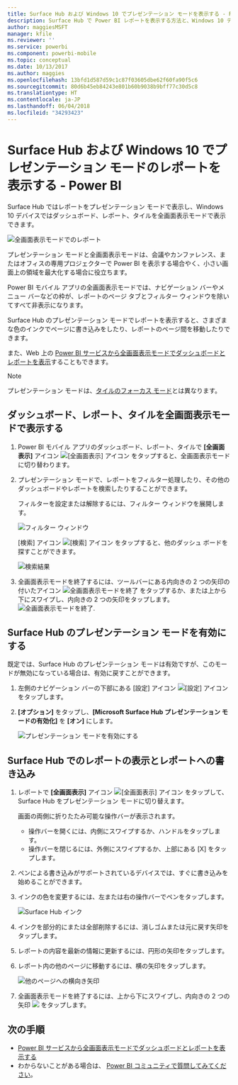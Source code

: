 ```yaml
---
title: Surface Hub および Windows 10 でプレゼンテーション モードを表示する - Power BI
description: Surface Hub で Power BI レポートを表示する方法と、Windows 10 デバイスで Power BI のダッシュボード、レポート、タイルを全画面表示モードで表示する方法について説明します。
author: maggiesMSFT
manager: kfile
ms.reviewer: ''
ms.service: powerbi
ms.component: powerbi-mobile
ms.topic: conceptual
ms.date: 10/13/2017
ms.author: maggies
ms.openlocfilehash: 13bfd1d587d59c1c87f03605dbe62f60fa90f5c6
ms.sourcegitcommit: 80d6b45eb84243e801b60b9038b9bff77c30d5c8
ms.translationtype: HT
ms.contentlocale: ja-JP
ms.lasthandoff: 06/04/2018
ms.locfileid: "34293423"
---
```

# <a name="view-reports-in-presentation-mode-on-surface-hub-and-windows-10---power-bi"></a>Surface Hub および Windows 10 でプレゼンテーション モードのレポートを表示する - Power BI
Surface Hub ではレポートをプレゼンテーション モードで表示し、Windows 10 デバイスではダッシュボード、レポート、タイルを全画面表示モードで表示できます。 

![全画面表示モードでのレポート](media/mobile-windows-10-app-presentation-mode/power-bi-presentation-mode.png)

プレゼンテーション モードと全画面表示モードは、会議やカンファレンス、またはオフィスの専用プロジェクターで Power BI を表示する場合やく、小さい画面上の領域を最大化する場合に役立ちます。 

Power BI モバイル アプリの全画面表示モードでは、ナビゲーション バーやメニュー バーなどの枠が、レポートのページ タブとフィルター ウィンドウを除いてすべて非表示になります。

Surface Hub のプレゼンテーション モードでレポートを表示すると、さまざまな色のインクでページに書き込みをしたり、レポートのページ間を移動したりできます。

また、Web 上の [Power BI サービスから全画面表示モードでダッシュボードとレポートを表示](service-fullscreen-mode.md)することもできます。

> [!NOTE]
> プレゼンテーション モードは、[タイルのフォーカス モード](mobile-tiles-in-the-mobile-apps.md)とは異なります。
> 
> 

## <a name="display-dashboards-reports-and-tiles-in-full-screen-mode"></a>ダッシュボード、レポート、タイルを全画面表示モードで表示する
1. Power BI モバイル アプリのダッシュボード、レポート、タイルで **[全画面表示]** アイコン ![[全画面表示] アイコン](media/mobile-windows-10-app-presentation-mode/power-bi-full-screen-icon.png) をタップすると、全画面表示モードに切り替わります。
2. プレゼンテーション モードで、レポートをフィルター処理したり、その他のダッシュボードやレポートを検索したりすることができます。
   
    フィルターを設定または解除するには、フィルター ウィンドウを展開します。
   
    ![フィルター ウィンドウ](media/mobile-windows-10-app-presentation-mode/power-bi-windows-10-presentation-filter.png)
   
     [検索] アイコン ![[検索] アイコン](media/mobile-windows-10-app-presentation-mode/power-bi-windows-10-presentation-search-icon.png) をタップすると、他のダッシュ ボードを探すことができます。
   
    ![検索結果](media/mobile-windows-10-app-presentation-mode/power-bi-windows-10-search.png)
3. 全画面表示モードを終了するには、ツールバーにある内向きの 2 つの矢印の付いたアイコン ![全画面表示モードを終了](media/mobile-windows-10-app-presentation-mode/power-bi-windows-10-exit-full-screen-icon.png) をタップするか、または上から下にスワイプし、内向きの 2 つの矢印をタップします。 ![全画面表示モードを終了](media/mobile-windows-10-app-presentation-mode/power-bi-windows-10-exit-full-screen-hub-icon.png).

## <a name="turn-on-presentation-mode-for-surface-hub"></a>Surface Hub のプレゼンテーション モードを有効にする
既定では、Surface Hub のプレゼンテーション モードは有効ですが、このモードが無効になっている場合は、有効に戻すことができます。

1. 左側のナビゲーション バーの下部にある [設定] アイコン ![[設定] アイコン](media/mobile-windows-10-app-presentation-mode/power-bi-settings-icon.png) をタップします。
2. **[オプション]** をタップし、**[Microsoft Surface Hub プレゼンテーション モードの有効化]** を **[オン]** にします。
   
    ![プレゼンテーション モードを有効にする](media/mobile-windows-10-app-presentation-mode/power-bi-turn-on-presentation-mode.png)

## <a name="display-and-draw-on-reports-on-surface-hub"></a>Surface Hub でのレポートの表示とレポートへの書き込み
1. レポートで **[全画面表示]** アイコン ![[全画面表示] アイコン](media/mobile-windows-10-app-presentation-mode/power-bi-full-screen-icon.png) をタップして、Surface Hub をプレゼンテーション モードに切り替えます。
   
    画面の両側に折りたたみ可能な操作バーが表示されます。 
   
   * 操作バーを開くには、内側にスワイプするか、ハンドルをタップします。
   * 操作バーを閉じるには、外側にスワイプするか、上部にある [X] をタップします。
2. ペンによる書き込みがサポートされているデバイスでは、すぐに書き込みを始めることができます。 
3. インクの色を変更するには、左または右の操作バーでペンをタップします。
   
    ![Surface Hub インク](media/mobile-windows-10-app-presentation-mode/power-bi-windows-10-surface-hub-ink.png)
4. インクを部分的にまたは全部削除するには、消しゴムまたは元に戻す矢印をタップします。
5. レポートの内容を最新の情報に更新するには、円形の矢印をタップします。
6. レポート内の他のページに移動するには、横の矢印をタップします。
   
    ![他のページへの横向き矢印](media/mobile-windows-10-app-presentation-mode/power-bi-windows-10-surface-hub-arrows.png)
7. 全画面表示モードを終了するには、上から下にスワイプし、内向きの 2 つの矢印 ![](media/mobile-windows-10-app-presentation-mode/power-bi-windows-10-exit-full-screen-hub-icon.png) をタップします。

## <a name="next-steps"></a>次の手順
* [Power BI サービスから全画面表示モードでダッシュボードとレポートを表示する](service-fullscreen-mode.md)
* わからないことがある場合は、 [Power BI コミュニティで質問してみてください](http://community.powerbi.com/)。

